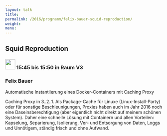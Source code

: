 ```yaml
---
layout: talk
title:
permalink: /2016/programm/felix-bauer-squid-reproduction/
weight:
menu:
---
```

## Squid Reproduction

### <img height = "32" src="../../../images/lightning.svg"> 15:45 bis 15:50 in Raum V3

### Felix Bauer

Automatische Instantiierung eines Docker-Containers mit Caching Proxy

  Caching Proxy in 3..2..1. Als Package-Cache für Linuxe (Linux-Install-Party)
  oder für sonstige Beschleunigungen, Proxies haben auch im Jahr 2016
  noch eine Daseinsberechtigung (aber eigentlich nicht direkt auf meinem
  schönen System). Daher eine schnelle Lösung mit Containern und allen
  Vorteilen: Kapselung, Separierung, Isolierung, Ver- und Entsorgung von Daten,
  Loggs und Unnötigem, ständig frisch und ohne Aufwand.
